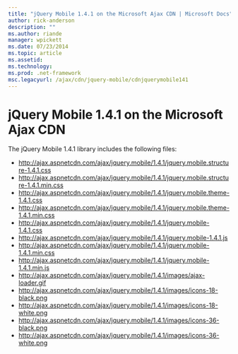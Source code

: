 ```yaml
---
title: "jQuery Mobile 1.4.1 on the Microsoft Ajax CDN | Microsoft Docs"
author: rick-anderson
description: ""
ms.author: riande
manager: wpickett
ms.date: 07/23/2014
ms.topic: article
ms.assetid: 
ms.technology: 
ms.prod: .net-framework
msc.legacyurl: /ajax/cdn/jquery-mobile/cdnjquerymobile141
---
```

jQuery Mobile 1.4.1 on the Microsoft Ajax CDN
====================
The jQuery Mobile 1.4.1 library includes the following files:

- http://ajax.aspnetcdn.com/ajax/jquery.mobile/1.4.1/jquery.mobile.structure-1.4.1.css
- http://ajax.aspnetcdn.com/ajax/jquery.mobile/1.4.1/jquery.mobile.structure-1.4.1.min.css
- http://ajax.aspnetcdn.com/ajax/jquery.mobile/1.4.1/jquery.mobile.theme-1.4.1.css
- http://ajax.aspnetcdn.com/ajax/jquery.mobile/1.4.1/jquery.mobile.theme-1.4.1.min.css
- http://ajax.aspnetcdn.com/ajax/jquery.mobile/1.4.1/jquery.mobile-1.4.1.css
- http://ajax.aspnetcdn.com/ajax/jquery.mobile/1.4.1/jquery.mobile-1.4.1.js
- http://ajax.aspnetcdn.com/ajax/jquery.mobile/1.4.1/jquery.mobile-1.4.1.min.css
- http://ajax.aspnetcdn.com/ajax/jquery.mobile/1.4.1/jquery.mobile-1.4.1.min.js
- http://ajax.aspnetcdn.com/ajax/jquery.mobile/1.4.1/images/ajax-loader.gif
- http://ajax.aspnetcdn.com/ajax/jquery.mobile/1.4.1/images/icons-18-black.png
- http://ajax.aspnetcdn.com/ajax/jquery.mobile/1.4.1/images/icons-18-white.png
- http://ajax.aspnetcdn.com/ajax/jquery.mobile/1.4.1/images/icons-36-black.png
- http://ajax.aspnetcdn.com/ajax/jquery.mobile/1.4.1/images/icons-36-white.png